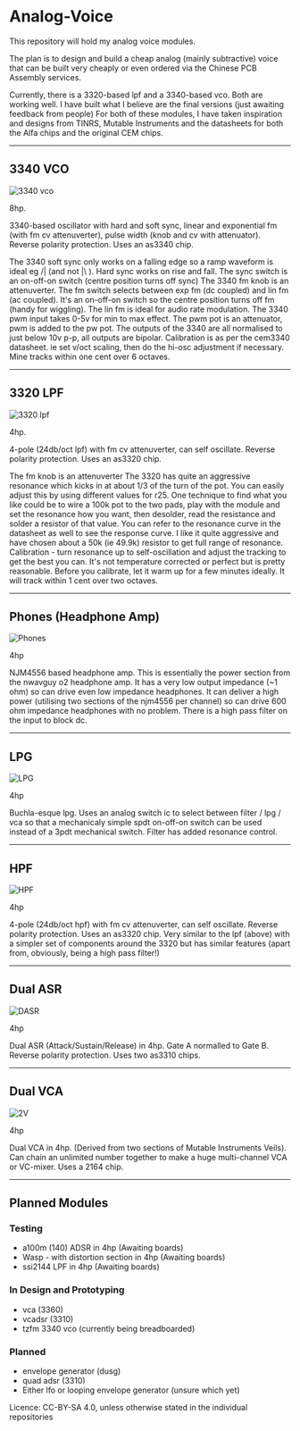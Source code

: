 # Analog-Voice


This repository will hold my analog voice modules.

The plan is to design and build a cheap analog (mainly subtractive) voice that can be built very cheaply or even
ordered via the Chinese PCB Assembly services.

Currently, there is a 3320-based lpf and a 3340-based vco.
Both are working well. I have built what I believe are the final versions (just awaiting feedback from people)
For both of these modules, I have taken inspiration and designs from TINRS, Mutable Instruments and the datasheets for both the Alfa chips and the original CEM chips.

- - - -

## 3340 VCO ##

![3340 vco](https://github.com/forestcaver/Analog-Voice/blob/master/3340_vco.jpg)

8hp.

3340-based oscillator with hard and soft sync, linear and exponential fm (with fm cv attenuverter), pulse width (knob and cv with attenuator). Reverse polarity protection. Uses an as3340 chip.

The 3340 soft sync only works on a falling edge so a ramp waveform is ideal eg /| (and not |\ ). Hard sync works on rise and fall. The sync switch is an on-off-on switch (centre position turns off sync)
The 3340 fm knob is an attenuverter. The fm switch selects between exp fm (dc coupled) and lin fm (ac coupled). It's an on-off-on switch so the centre position turns off fm (handy for wiggling). The lin fm is ideal for audio rate modulation.
The 3340 pwm input takes 0-5v for min to max effect. The pwm pot is an attenuator, pwm is added to the pw pot.
The outputs of the 3340 are all normalised to just below 10v p-p, all outputs are bipolar.
Calibration is as per the cem3340 datasheet. ie set v/oct scaling, then do the hi-osc adjustment if necessary.
Mine tracks within one cent over 6 octaves.

- - - -

## 3320 LPF ##

![3320 lpf](https://github.com/forestcaver/Analog-Voice/blob/master/3320_lpf.jpg)

4hp.

4-pole (24db/oct lpf) with fm cv attenuverter, can self oscillate. Reverse polarity protection. Uses an as3320 chip.

The fm knob is an attenuverter
The 3320 has quite an aggressive resonance which kicks in at about 1/3 of the turn of the pot. You can easily adjust this by using different values for r25. One technique to find what you like could be to wire a 100k pot to the two pads, play with the module and set the resonance how you want, then desolder, read the resistance and solder a resistor of that value. You can refer to the resonance curve in the datasheet as well to see the response curve. I like it quite aggressive and have chosen about a 50k (ie 49.9k) resistor to get full range of resonance.
Calibration - turn resonance up to self-oscillation and adjust the tracking to get the best you can. It's not temperature corrected or perfect but is pretty reasonable. Before you calibrate, let it warm up for a few minutes ideally. It will track within 1 cent over two octaves.

- - - -

## Phones (Headphone Amp) ##

![Phones](https://github.com/forestcaver/Analog-Voice/blob/master/AJH_Phones.jpg)

4hp

NJM4556 based headphone amp. This is essentially the power section from the nwavguy o2 headphone amp. It has
a very low output impedance (~1 ohm) so can drive even low impedance headphones. It can deliver a high power
(utilising two sections of the njm4556 per channel) so can drive 600 ohm impedance headphones with no problem.
There is a high pass filter on the input to block dc.

- - - -

## LPG ##

![LPG](https://github.com/forestcaver/Analog-Voice/blob/master/AJH_lpg.jpg)

4hp

Buchla-esque lpg. Uses an analog switch ic to select between filter / lpg / vca so that a mechanicaly
simple spdt on-off-on switch can be used instead of a 3pdt mechanical switch. Filter has added resonance control.

- - - -

## HPF ##

![HPF](https://github.com/forestcaver/Analog-Voice/blob/master/3320_hpf.jpg)

4hp

4-pole (24db/oct hpf) with fm cv attenuverter, can self oscillate. Reverse polarity protection. Uses an as3320 chip.
Very similar to the lpf (above) with a simpler set of components around the 3320 but has similar features (apart from,
obviously, being a high pass filter!)

- - - -

## Dual ASR ##

![DASR](https://github.com/forestcaver/Analog-Voice/blob/master/AJH_ASR_01.jpg)

4hp

Dual ASR (Attack/Sustain/Release) in 4hp. Gate A normalled to Gate B. Reverse polarity protection. Uses two as3310 chips.

- - - -

## Dual VCA ##

![2V](https://github.com/forestcaver/Analog-Voice/blob/master/013-modular_ajh_vca1.jpg)

4hp

Dual VCA in 4hp. (Derived from two sections of Mutable Instruments Veils). Can chain an unlimited number together to make a huge multi-channel VCA or VC-mixer. Uses a 2164 chip.

- - - -

## Planned Modules ##
### Testing ###
- a100m (140) ADSR in 4hp (Awaiting boards)
- Wasp - with distortion section in 4hp (Awaiting boards)
- ssi2144 LPF in 4hp (Awaiting boards)

### In Design and Prototyping ###
- vca (3360)
- vcadsr (3310)
- tzfm 3340 vco (currently being breadboarded)

### Planned ###
- envelope generator (dusg)
- quad adsr (3310)
- Either lfo or looping envelope generator (unsure which yet)


Licence: CC-BY-SA 4.0, unless otherwise stated in the individual repositories
